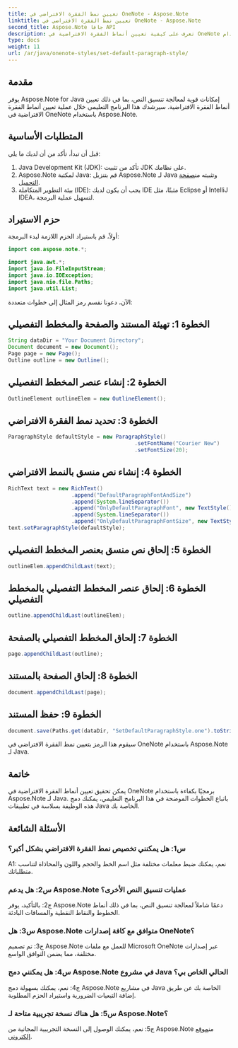 ```yaml
---
title: تعيين نمط الفقرة الافتراضي في OneNote - Aspose.Note
linktitle: تعيين نمط الفقرة الافتراضي في OneNote - Aspose.Note
second_title: Aspose.Note جافا API
description: تعرف على كيفية تعيين أنماط الفقرة الافتراضية في OneNote باستخدام Aspose.Note لـ Java. اتبع دليلنا خطوة بخطوة لتنسيق النص بكفاءة في تطبيقات Java الخاصة بك.
type: docs
weight: 11
url: /ar/java/onenote-styles/set-default-paragraph-style/
---
```

## مقدمة

يوفر Aspose.Note for Java إمكانات قوية لمعالجة تنسيق النص، بما في ذلك تعيين أنماط الفقرة الافتراضية. سيرشدك هذا البرنامج التعليمي خلال عملية تعيين أنماط الفقرة الافتراضية في OneNote باستخدام Aspose.Note.

## المتطلبات الأساسية

قبل أن تبدأ، تأكد من أن لديك ما يلي:

1. Java Development Kit (JDK): تأكد من تثبيت JDK على نظامك.
2.  Aspose.Note لمكتبة Java: قم بتنزيل Aspose.Note لـ Java وتثبيته من[صفحة التحميل](https://releases.aspose.com/note/java/).
3. بيئة التطوير المتكاملة (IDE): يجب أن يكون لديك IDE مثبتًا، مثل Eclipse أو IntelliJ IDEA، لتسهيل عملية البرمجة.

## حزم الاستيراد

أولاً، قم باستيراد الحزم اللازمة لبدء البرمجة:

```java
import com.aspose.note.*;

import java.awt.*;
import java.io.FileInputStream;
import java.io.IOException;
import java.nio.file.Paths;
import java.util.List;
```

الآن، دعونا نقسم رمز المثال إلى خطوات متعددة:

## الخطوة 1: تهيئة المستند والصفحة والمخطط التفصيلي

```java
String dataDir = "Your Document Directory";
Document document = new Document();
Page page = new Page();
Outline outline = new Outline();
```

## الخطوة 2: إنشاء عنصر المخطط التفصيلي

```java
OutlineElement outlineElem = new OutlineElement();
```

## الخطوة 3: تحديد نمط الفقرة الافتراضي

```java
ParagraphStyle defaultStyle = new ParagraphStyle()
										.setFontName("Courier New")
										.setFontSize(20);
```

## الخطوة 4: إنشاء نص منسق بالنمط الافتراضي

```java
RichText text = new RichText()
					.append("DefaultParagraphFontAndSize")
					.append(System.lineSeparator())
					.append("OnlyDefaultParagraphFont", new TextStyle().setFontSize(14))
					.append(System.lineSeparator())
					.append("OnlyDefaultParagraphFontSize", new TextStyle().setFontName("Verdana"));
text.setParagraphStyle(defaultStyle);
```

## الخطوة 5: إلحاق نص منسق بعنصر المخطط التفصيلي

```java
outlineElem.appendChildLast(text);
```

## الخطوة 6: إلحاق عنصر المخطط التفصيلي بالمخطط التفصيلي

```java
outline.appendChildLast(outlineElem);
```

## الخطوة 7: إلحاق المخطط التفصيلي بالصفحة

```java
page.appendChildLast(outline);
```

## الخطوة 8: إلحاق الصفحة بالمستند

```java
document.appendChildLast(page);
```

## الخطوة 9: حفظ المستند

```java
document.save(Paths.get(dataDir, "SetDefaultParagraphStyle.one").toString());
```

سيقوم هذا الرمز بتعيين نمط الفقرة الافتراضي في OneNote باستخدام Aspose.Note لـ Java.

## خاتمة

يمكن تحقيق تعيين أنماط الفقرة الافتراضية في OneNote برمجيًا بكفاءة باستخدام Aspose.Note لـ Java. باتباع الخطوات الموضحة في هذا البرنامج التعليمي، يمكنك دمج هذه الوظيفة بسلاسة في تطبيقات Java الخاصة بك.

## الأسئلة الشائعة

### س1: هل يمكنني تخصيص نمط الفقرة الافتراضي بشكل أكبر؟

A1: نعم، يمكنك ضبط معلمات مختلفة مثل اسم الخط والحجم واللون والمحاذاة لتناسب متطلباتك.

### س2: هل يدعم Aspose.Note عمليات تنسيق النص الأخرى؟

ج2: بالتأكيد، يوفر Aspose.Note دعمًا شاملاً لمعالجة تنسيق النص، بما في ذلك أنماط الخطوط والنقاط النقطية والمسافات البادئة.

### س3: هل Aspose.Note متوافق مع كافة إصدارات OneNote؟

ج3: تم تصميم Aspose.Note للعمل مع ملفات Microsoft OneNote عبر إصدارات مختلفة، مما يضمن التوافق الواسع.

### س4: هل يمكنني دمج Aspose.Note في مشروع Java الحالي الخاص بي؟

ج4: نعم، يمكنك بسهولة دمج Aspose.Note في مشاريع Java الخاصة بك عن طريق إضافة التبعيات الضرورية واستيراد الحزم المطلوبة.

### س5: هل هناك نسخة تجريبية متاحة لـ Aspose.Note؟

 ج5: نعم، يمكنك الوصول إلى النسخة التجريبية المجانية من Aspose.Note من[موقع إلكتروني](https://releases.aspose.com/).